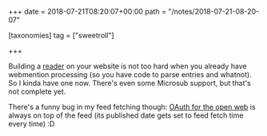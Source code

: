 +++
date = 2018-07-21T08:20:07+00:00
path = "/notes/2018-07-21-08-20-07"

[taxonomies]
tag = ["sweetroll"]

+++

Building a [reader](https://indieweb.org/reader) on your website is not too hard when you already have webmention processing (so you have code to parse entries and whatnot). So I kinda have one now. There's even some Microsub support, but that's not complete yet.

There's a funny bug in my feed fetching though: [OAuth for the open web](https://aaronparecki.com/2018/07/07/7/oauth-for-the-open-web) is always on top of the feed (its published date gets set to feed fetch time every time) :D